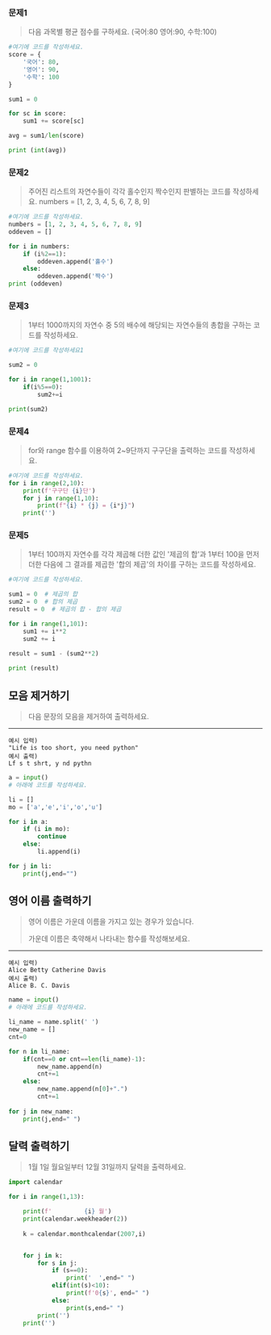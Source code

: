 ### 문제1

> 다음 과목별 평균 점수를 구하세요. (국어:80 영어:90, 수학:100)

``` python
#여기에 코드를 작성하세요.
score = {
    '국어': 80,
    '영어': 90,
    '수학': 100
}

sum1 = 0

for sc in score:
    sum1 += score[sc]

avg = sum1/len(score)

print (int(avg))
```



### 문제2

> 주어진 리스트의 자연수들이 각각 홀수인지 짝수인지 판별하는 코드를 작성하세요. numbers = [1, 2, 3, 4, 5, 6, 7, 8, 9]

``` python
#여기에 코드를 작성하세요.
numbers = [1, 2, 3, 4, 5, 6, 7, 8, 9]
oddeven = []

for i in numbers:
    if (i%2==1):
        oddeven.append('홀수')
    else:
        oddeven.append('짝수')
print (oddeven)
```





### 문제3

> 1부터 1000까지의 자연수 중 5의 배수에 해당되는 자연수들의 총합을 구하는 코드를 작성하세요.

``` python
#여기에 코드를 작성하세요1

sum2 = 0

for i in range(1,1001):
    if(i%5==0):
        sum2+=i

print(sum2)
```



### 문제4

> for와 range 함수를 이용하여 2~9단까지 구구단을 출력하는 코드를 작성하세요.

``` python
#여기에 코드를 작성하세요.
for i in range(2,10):
    print(f'구구단 {i}단')
    for j in range(1,10):
        print(f"{i} * {j} = {i*j}")
    print('')
```



### 문제5

> 1부터 100까지 자연수를 각각 제곱해 더한 값인 '제곱의 합'과 1부터 100을 먼저 더한 다음에 그 결과를 제곱한 '합의 제곱'의 차이를 구하는 코드를 작성하세요.

``` python
#여기에 코드를 작성하세요.

sum1 = 0  # 제곱의 합
sum2 = 0  # 합의 제곱
result = 0  # 제곱의 합 - 합의 제곱

for i in range(1,101):
    sum1 += i**2
    sum2 += i
    
result = sum1 - (sum2**2)

print (result)
```



## 모음 제거하기

> 다음 문장의 모음을 제거하여 출력하세요.

------

```
예시 입력)
"Life is too short, you need python"
예시 출력)
Lf s t shrt, y nd pythn
```


```python
a = input()
# 아래에 코드를 작성하세요.

li = []
mo = ['a','e','i','o','u']

for i in a:
    if (i in mo):
        continue
    else:
        li.append(i)

for j in li:
    print(j,end="")

```



## 영어 이름 출력하기

> 영어 이름은 가운데 이름을 가지고 있는 경우가 있습니다.
>
> 가운데 이름은 축약해서 나타내는 함수를 작성해보세요.

------

```
예시 입력)
Alice Betty Catherine Davis
예시 출력)
Alice B. C. Davis
```


``` python
name = input()
# 아래에 코드를 작성하세요.

li_name = name.split(' ')
new_name = []
cnt=0

for n in li_name:
	if(cnt==0 or cnt==len(li_name)-1):
    	new_name.append(n)
        cnt+=1
    else:
        new_name.append(n[0]+".")
        cnt+=1
        
for j in new_name:
    print(j,end=" ")
```




## 달력 출력하기

> 1월 1일 월요일부터 12월 31일까지 달력을 출력하세요.


``` python
import calendar

for i in range(1,13):

    print(f'         {i} 월')
    print(calendar.weekheader(2))
    
    k = calendar.monthcalendar(2007,i)


    for j in k:
        for s in j:
            if (s==0):
                print('  ',end=" ")
            elif(int(s)<10):
                print(f'0{s}', end=" ")
            else:
                print(s,end=" ")
        print('')
    print('')
```

